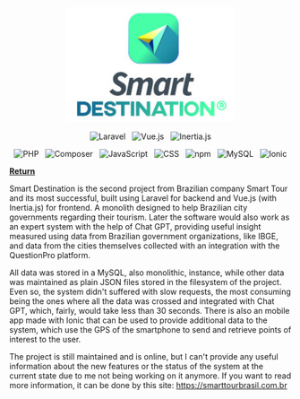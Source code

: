 <p align="center">
  <img
    src="https://github.com/Mestre-Tramador/Mestre-Tramador/blob/main/assets/data/professional/projects/Smart-Destination/logo.png"
    alt="Smart Destination logo"
    width="300"
    height="205"
  />
</p>

<p align="center">
  <img
    src="https://cdn.jsdelivr.net/gh/devicons/devicon@latest/icons/laravel/laravel-original.svg"
    alt="Laravel"
    width="96"
    height="96"
  />
  &nbsp;
  <img
    src="https://cdn.jsdelivr.net/gh/devicons/devicon@latest/icons/vuejs/vuejs-original.svg"
    alt="Vue.js"
    width="96"
    height="96"
  />
  &nbsp;
  <img
    src="https://cdn.jsdelivr.net/gh/devicons/devicon@latest/icons/inertiajs/inertiajs-original.svg"
    alt="Inertia.js"
    width="96"
    height="96"
  />
</p>

<p align="center">
  <img
    src="https://cdn.jsdelivr.net/gh/devicons/devicon@latest/icons/php/php-original.svg"
    alt="PHP"
    width="64"
    height="64"
  />
  &nbsp;
  <img
    src="https://cdn.jsdelivr.net/gh/devicons/devicon@latest/icons/composer/composer-original.svg"
    alt="Composer"
    width="64"
    height="64"
  />
  &nbsp;
  <img
    src="https://cdn.jsdelivr.net/gh/devicons/devicon@latest/icons/javascript/javascript-original.svg"
    alt="JavaScript"
    width="64"
    height="64"
  />
  &nbsp;
  <img
    src="https://cdn.jsdelivr.net/gh/devicons/devicon@latest/icons/css3/css3-original.svg"
    alt="CSS"
    width="64"
    height="64"
  />  
  &nbsp;
  <img
    src="https://cdn.jsdelivr.net/gh/devicons/devicon@latest/icons/npm/npm-original-wordmark.svg"
    alt="npm"
    width="64"
    height="64"
  />
  &nbsp;
  <img
    src="https://cdn.jsdelivr.net/gh/devicons/devicon@latest/icons/mysql/mysql-original-wordmark.svg"
    alt="MySQL"
    width="64"
    height="64"
  />
  &nbsp;
  <img
    src="https://cdn.jsdelivr.net/gh/devicons/devicon@latest/icons/ionic/ionic-original.svg"
    alt="Ionic"
    width="64"
    height="64"
  />  
</p>

**[Return][back]**

Smart Destination is the second project from Brazilian company Smart Tour and its most successful,
built using Laravel for backend and Vue.js (with Inertia.js) for frontend. A monolith designed to help
Brazilian city governments regarding their tourism. Later the software would also work as an expert system
with the help of Chat GPT, providing useful insight measured using data from Brazilian government organizations,
like IBGE, and data from the cities themselves collected with an integration with the QuestionPro platform.

All data was stored in a MySQL, also monolithic, instance, while other data was maintained as plain
JSON files stored in the filesystem of the project. Even so, the system didn't suffered with slow requests,
the most consuming being the ones where all the data was crossed and integrated with Chat GPT, which,
fairly, would take less than 30 seconds. There is also an mobile app made with Ionic that can be used
to provide additional data to the system, which use the GPS of the smartphone to send and retrieve
points of interest to the user.

The project is still maintained and is online, but I can't provide any useful information about the
new features or the status of the system at the current state due to me not being working on it anymore.
If you want to read more information, it can be done by this site: <https://smarttourbrasil.com.br>

<!--                              WHY THE REFERENCES IN ENGLISH?                               -->
<!-- You'll notice that the below references are in English.                                   -->
<!-- It was done this way so the exact hyperlinks among all languages can easily identifiable. -->
[back]: ../README.EN.md
